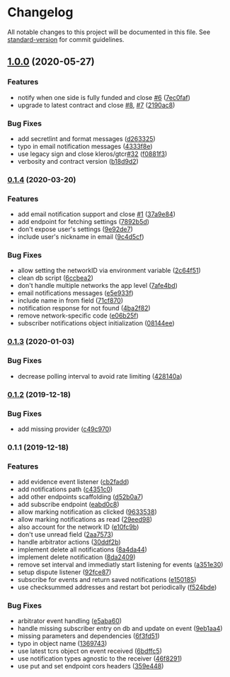 # Changelog

All notable changes to this project will be documented in this file. See [standard-version](https://github.com/conventional-changelog/standard-version) for commit guidelines.

## [1.0.0](https://github.com/kleros/gtcr-notifications/compare/v0.1.4...v1.0.0) (2020-05-27)


### Features

* notify when one side is fully funded and close [#6](https://github.com/kleros/gtcr-notifications/issues/6) ([7ec0faf](https://github.com/kleros/gtcr-notifications/commit/7ec0faf476e429f835cc2f0fae23d9d4979c099a))
* upgrade to latest contract and close [#8](https://github.com/kleros/gtcr-notifications/issues/8), [#7](https://github.com/kleros/gtcr-notifications/issues/7) ([2190ac8](https://github.com/kleros/gtcr-notifications/commit/2190ac8e61274a1e2de6d515e823324c89fc5b38))


### Bug Fixes

* add secretlint and format messages ([d263325](https://github.com/kleros/gtcr-notifications/commit/d263325ccbd9aa4f5c4c502abc559b2e60dd7788))
* typo in email notification messages ([4333f8e](https://github.com/kleros/gtcr-notifications/commit/4333f8e3284a0911a78a5e38c49f2476bd9660b6))
* use legacy sign and close kleros/gtcr[#32](https://github.com/kleros/gtcr-notifications/issues/32) ([f0881f3](https://github.com/kleros/gtcr-notifications/commit/f0881f3550f81b2026546016232287d427c8ba98))
* verbosity and contract version ([b18d9d2](https://github.com/kleros/gtcr-notifications/commit/b18d9d2ce4c43748b87a6797c625f1849b35b495))

### [0.1.4](https://github.com/kleros/gtcr-notifications/compare/v0.1.3...v0.1.4) (2020-03-20)


### Features

* add email notification support and close [#1](https://github.com/kleros/gtcr-notifications/issues/1) ([37a9e84](https://github.com/kleros/gtcr-notifications/commit/37a9e84009ee107d5a1446a3f2d77f3b2e21c3c3))
* add endpoint for fetching settings ([7892b5d](https://github.com/kleros/gtcr-notifications/commit/7892b5de81ce267b10eac42c1bdf7514d6ddab1a))
* don't expose user's settings ([9e92de7](https://github.com/kleros/gtcr-notifications/commit/9e92de7514a45acb411fb1a8cfe0b61b8dbcc46b))
* include user's nickname in email ([9c4d5cf](https://github.com/kleros/gtcr-notifications/commit/9c4d5cfcb7b1a7a1e596e1c35311831883ce81c4))


### Bug Fixes

* allow setting the networkID via environment variable ([2c64f51](https://github.com/kleros/gtcr-notifications/commit/2c64f51ff684bbad13ae65e9e61df7e5863de5be))
* clean db script ([6ccbea2](https://github.com/kleros/gtcr-notifications/commit/6ccbea22a3a2ecec8c2588ad0ce65bb89702f398))
* don't handle multiple networks the app level ([7afe4bd](https://github.com/kleros/gtcr-notifications/commit/7afe4bd5c26df5e8e2dfdd8bb4cc3fba228a5be5))
* email notifications messages ([e5e933f](https://github.com/kleros/gtcr-notifications/commit/e5e933fb94fda579d488c0413a90c978eabfe0b0))
* include name in from field ([71cf870](https://github.com/kleros/gtcr-notifications/commit/71cf8704136b8e6e0b4e054a9a169ef2c8048ccc))
* notification response for not found ([4ba2f82](https://github.com/kleros/gtcr-notifications/commit/4ba2f8284c3abf802fae4bd6576c8d14402a9904))
* remove network-specific code ([e06b25f](https://github.com/kleros/gtcr-notifications/commit/e06b25f07d05f98704637962160b10aa2a9cb14f))
* subscriber notifications object initialization ([08144ee](https://github.com/kleros/gtcr-notifications/commit/08144ee354d70a9f3a4e82200c03e13feb85cab8))

### [0.1.3](https://github.com/kleros/gtcr-notifications/compare/v0.1.2...v0.1.3) (2020-01-03)


### Bug Fixes

* decrease polling interval to avoid rate limiting ([428140a](https://github.com/kleros/gtcr-notifications/commit/428140ae715885833eeea6ecefa980d812ca82cd))

### [0.1.2](https://github.com/kleros/gtcr-notifications/compare/v0.1.1...v0.1.2) (2019-12-18)


### Bug Fixes

* add missing provider ([c49c970](https://github.com/kleros/gtcr-notifications/commit/c49c970e84c17579d67cf0b935e23153f353740b))

### 0.1.1 (2019-12-18)


### Features

* add evidence event listener ([cb2fadd](https://github.com/kleros/gtcr-notifications/commit/cb2fadd2ca0450b925982025a5287e0a05bfc144))
* add notifications path ([c4351c0](https://github.com/kleros/gtcr-notifications/commit/c4351c081035676d5660613d81b469d7f551a2a7))
* add other endpoints scaffolding ([d52b0a7](https://github.com/kleros/gtcr-notifications/commit/d52b0a7a9fd15ddb2cf6cd3d503e340fa9806563))
* add subscribe endpoint ([eabd0c8](https://github.com/kleros/gtcr-notifications/commit/eabd0c84263a195ae514a33fcc555281f3135a06))
* allow marking notification as clicked ([9633538](https://github.com/kleros/gtcr-notifications/commit/963353852a9e1cd03ce8618cbdbcc0c3647df26c))
* allow marking notifications as read ([29eed98](https://github.com/kleros/gtcr-notifications/commit/29eed9806d93643b5e99147e930b99a2552b2f50))
* also account for the network ID ([e10fc9b](https://github.com/kleros/gtcr-notifications/commit/e10fc9b16d528ef510f6abfa01f441ef249df6c2))
* don't use unread field ([2aa7573](https://github.com/kleros/gtcr-notifications/commit/2aa757362564b7971dc1d913c51a77807769f470))
* handle arbitrator actions ([30ddf2b](https://github.com/kleros/gtcr-notifications/commit/30ddf2b10cce873a380420119fc894d81a7682ed))
* implement delete all notifications ([8a4da44](https://github.com/kleros/gtcr-notifications/commit/8a4da4494df1205092ee5dd8fb44b15a49984eb9))
* implement delete notification ([8da2409](https://github.com/kleros/gtcr-notifications/commit/8da24090cf65709be8890b349d2aff08bbba4e5b))
* remove set interval and immediatly start listening for events ([a351e30](https://github.com/kleros/gtcr-notifications/commit/a351e3034c3f76e109721cc795c62c2c8d9bbf42))
* setup dispute listener ([92fce87](https://github.com/kleros/gtcr-notifications/commit/92fce874bce1f77610df49c3ce3091416d5f0fd9))
* subscribe for events and return saved notifications ([e150185](https://github.com/kleros/gtcr-notifications/commit/e1501859e58c3b94b75caeca12c0bc9386fe4888))
* use checksummed addresses and restart bot periodically ([f524bde](https://github.com/kleros/gtcr-notifications/commit/f524bde1a8ee886f07cbdff14a4c303f9f642c73))


### Bug Fixes

* arbitrator event handling ([e5aba60](https://github.com/kleros/gtcr-notifications/commit/e5aba608f3a6d7651c7fbdb61bb044cc22066dea))
* handle missing subscriber entry on db and update on event ([9eb1aa4](https://github.com/kleros/gtcr-notifications/commit/9eb1aa4a71c2a785ae1b9773dd743789e519cd8e))
* missing parameters and dependencies ([6f3fd51](https://github.com/kleros/gtcr-notifications/commit/6f3fd51552045aa8172ceb5bb239c0eb8e8efb38))
* typo in object name ([1369743](https://github.com/kleros/gtcr-notifications/commit/1369743c444c3e71c4439f030e1f7ba346e0df38))
* use latest tcrs object on event received ([6bdffc5](https://github.com/kleros/gtcr-notifications/commit/6bdffc50189135e584c38eef70f98af3e159fd12))
* use notification types agnostic to the receiver ([46f8291](https://github.com/kleros/gtcr-notifications/commit/46f8291a102aeabe0278f3f7ca6a823434562f8f))
* use put and set endpoint cors headers ([359e448](https://github.com/kleros/gtcr-notifications/commit/359e4486ae7b2aaa3946b0329437a96512866028))
